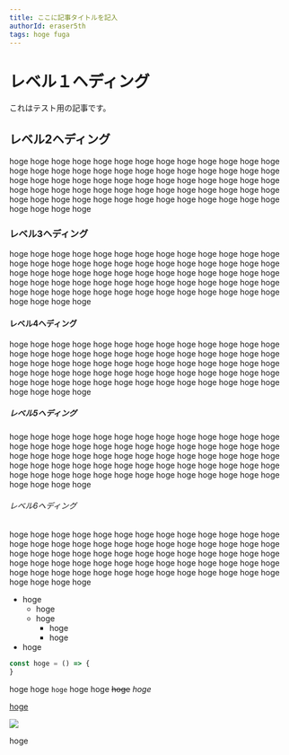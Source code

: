 ```yaml
---
title: ここに記事タイトルを記入
authorId: eraser5th
tags: hoge fuga
---
```


# レベル１ヘディング

これはテスト用の記事です。

## レベル2ヘディング

hoge hoge hoge hoge hoge hoge hoge hoge hoge hoge hoge hoge hoge hoge hoge hoge hoge hoge hoge hoge hoge hoge hoge hoge hoge hoge hoge hoge hoge hoge hoge hoge hoge hoge hoge hoge hoge hoge hoge hoge hoge hoge hoge hoge hoge hoge hoge hoge hoge hoge hoge hoge hoge hoge hoge hoge hoge hoge hoge hoge hoge hoge hoge hoge hoge hoge hoge hoge hoge

### レベル3ヘディング

hoge hoge hoge hoge hoge hoge hoge hoge hoge hoge hoge hoge hoge hoge hoge hoge hoge hoge hoge hoge hoge hoge hoge hoge hoge hoge hoge hoge hoge hoge hoge hoge hoge hoge hoge hoge hoge hoge hoge hoge hoge hoge hoge hoge hoge hoge hoge hoge hoge hoge hoge hoge hoge hoge hoge hoge hoge hoge hoge hoge hoge hoge hoge hoge hoge hoge hoge hoge hoge

#### レベル4ヘディング

hoge hoge hoge hoge hoge hoge hoge hoge hoge hoge hoge hoge hoge hoge hoge hoge hoge hoge hoge hoge hoge hoge hoge hoge hoge hoge hoge hoge hoge hoge hoge hoge hoge hoge hoge hoge hoge hoge hoge hoge hoge hoge hoge hoge hoge hoge hoge hoge hoge hoge hoge hoge hoge hoge hoge hoge hoge hoge hoge hoge hoge hoge hoge hoge hoge hoge hoge hoge hoge

##### レベル5ヘディング

hoge hoge hoge hoge hoge hoge hoge hoge hoge hoge hoge hoge hoge hoge hoge hoge hoge hoge hoge hoge hoge hoge hoge hoge hoge hoge hoge hoge hoge hoge hoge hoge hoge hoge hoge hoge hoge hoge hoge hoge hoge hoge hoge hoge hoge hoge hoge hoge hoge hoge hoge hoge hoge hoge hoge hoge hoge hoge hoge hoge hoge hoge hoge hoge hoge hoge hoge hoge hoge

###### レベル6ヘディング

hoge hoge hoge hoge hoge hoge hoge hoge hoge hoge hoge hoge hoge hoge hoge hoge hoge hoge hoge hoge hoge hoge hoge hoge hoge hoge hoge hoge hoge hoge hoge hoge hoge hoge hoge hoge hoge hoge hoge hoge hoge hoge hoge hoge hoge hoge hoge hoge hoge hoge hoge hoge hoge hoge hoge hoge hoge hoge hoge hoge hoge hoge hoge hoge hoge hoge hoge hoge hoge

- hoge
  - hoge
  - hoge
    - hoge
    - hoge
- hoge

```javascript
const hoge = () => {
}
```

hoge hoge `hoge` hoge hoge ~~hoge~~ *hoge*

[hoge](hoge)

![](/articles/mock/eyeCatch.png)

hoge